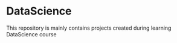# DataScience
This repository is mainly contains projects created during learning DataScience course
